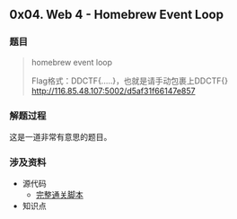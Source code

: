 ## 0x04. Web 4 - Homebrew Event Loop
### 题目
> homebrew event loop
> 
> Flag格式：DDCTF{.....}，也就是请手动包裹上DDCTF{}  
> http://116.85.48.107:5002/d5af31f66147e857  

### 解题过程
这是一道非常有意思的题目。

### 涉及资料
- 源代码
  - [完整通关脚本](./index.js)
- 知识点

